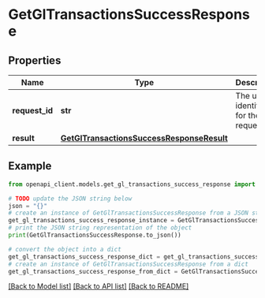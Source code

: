 # GetGlTransactionsSuccessResponse


## Properties

Name | Type | Description | Notes
------------ | ------------- | ------------- | -------------
**request_id** | **str** | The unique identifier for the request. | 
**result** | [**GetGlTransactionsSuccessResponseResult**](GetGlTransactionsSuccessResponseResult.md) |  | 

## Example

```python
from openapi_client.models.get_gl_transactions_success_response import GetGlTransactionsSuccessResponse

# TODO update the JSON string below
json = "{}"
# create an instance of GetGlTransactionsSuccessResponse from a JSON string
get_gl_transactions_success_response_instance = GetGlTransactionsSuccessResponse.from_json(json)
# print the JSON string representation of the object
print(GetGlTransactionsSuccessResponse.to_json())

# convert the object into a dict
get_gl_transactions_success_response_dict = get_gl_transactions_success_response_instance.to_dict()
# create an instance of GetGlTransactionsSuccessResponse from a dict
get_gl_transactions_success_response_from_dict = GetGlTransactionsSuccessResponse.from_dict(get_gl_transactions_success_response_dict)
```
[[Back to Model list]](../README.md#documentation-for-models) [[Back to API list]](../README.md#documentation-for-api-endpoints) [[Back to README]](../README.md)


